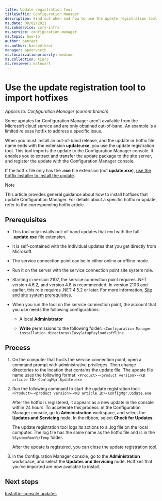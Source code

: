 ```yaml
---
title: Update registration tool
titleSuffix: Configuration Manager
description: Find out when and how to use the update registration tool to manually import an update to the Configuration Manager console.
ms.date: 08/02/2021
ms.subservice: core-infra
ms.service: configuration-manager
ms.topic: how-to
author: banreet
ms.author: banreetkaur
manager: apoorvseth
ms.localizationpriority: medium
ms.collection: tier3
ms.reviewer: mstewart
---
```


# Use the update registration tool to import hotfixes

*Applies to: Configuration Manager (current branch)*

Some updates for Configuration Manager aren't available from the Microsoft cloud service and are only obtained out-of-band. An example is a limited release hotfix to address a specific issue.

When you must install an out-of-band release, and the update or hotfix file name ends with the extension **update.exe**, you use the update registration tool. This tool imports the update to the Configuration Manager console. It enables you to extract and transfer the update package to the site server, and register the update with the Configuration Manager console.

If the hotfix file only has the **.exe** file extension (not **update.exe**), [use the hotfix installer to install the update](use-the-hotfix-installer-to-install-updates.md).

> [!NOTE]
> This article provides general guidance about how to install hotfixes that update Configuration Manager. For details about a specific hotfix or update, refer to the corresponding hotfix article.

## Prerequisites

- This tool only installs out-of-band updates that end with the full **.update.exe** file extension.

- It is self-contained with the individual updates that you get directly from Microsoft.

- The service connection point can be in either online or offline mode.

- Run it on the server with the service connection point site system role.

- Starting in version 2107, the service connection point requires .NET version 4.6.2, and version 4.8 is recommended.<!--10402814--> In version 2103 and earlier, this role requires .NET 4.5.2 or later. For more information, [Site and site system prerequisites](../../plan-design/configs/site-and-site-system-prerequisites.md).

- When you run the tool on the service connection point, the account that you use needs the following configurations:

  - A local **Administrator**

  - **Write** permissions to the following folder: `<Configuration Manager installation directory>\EasySetupPayload\offline`

## Process

1. On the computer that hosts the service connection point, open a command prompt with administrative privileges. Then change directories to the location that contains the update file. The update file name uses the following format: `<Product>-<product version>-<KB article ID>-ConfigMgr.Update.exe`

1. Run the following command to start the update registration tool: `<Product>-<product version>-<KB article ID>-ConfigMgr.Update.exe`

    After the hotfix is registered, it appears as a new update in the console within 24 hours. To accelerate this process: in the Configuration Manager console, go to **Administration** workspace, and select the **Updates and Servicing** node. In the ribbon, select **Check for Updates**.

    The update registration tool logs its actions to a .log file on the local computer. The log file has the same name as the hotfix file and is in the `%SystemRoot%/Temp` folder.

    After the update is registered, you can close the update registration tool.

1. In the Configuration Manager console, go to the **Administration** workspace, and select the **Updates and Servicing** node. Hotfixes that you've imported are now available to install.

## Next steps

[Install in-console updates](install-in-console-updates.md)
